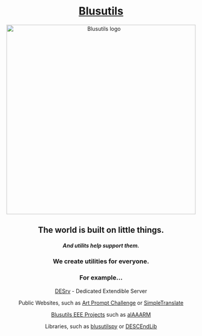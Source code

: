 <h1 align="center"><a href="https://blusutils.net" target="_blank">Blusutils</a></h1>

<!--<div align="center"><img src="https://github.com/Blusutils/.github/blob/main/profile/blusutils_3.png?raw=true" alt="Blusutils logo" width="500">-->
<div align="center"><img src="https://user-images.githubusercontent.com/71507444/199050362-e2331202-2817-4f36-9236-6ffe9cbd48a0.png" alt="Blusutils logo" width="500">

<!-- social networks here -->

## The world is built on little things.
##### And utilits help support them.

### We create utilities for everyone.
### For example...
[DESrv](https://github.com/Blusutils/DESrv) - Dedicated Extendible Server

Public Websites, such as [Art Prompt Challenge](https://github.com/Blusutils/ArtPromptChallenge) or [SimpleTranslate](https://github.com/Blusutils/SimpleTranslate)

[Blusutils EEE Projects](https://github.com/Blusutils/projEEECTS) such as [alAAARM](https://github.com/Blusutils/alAAARM)

Libraries, such as [blusutilspy](https://github.com/Blusutils/blusutilspy) or [DESCEndLib](https://github.com/Blusutils/DESrv/blob/master/DESCEnd)
</div>



